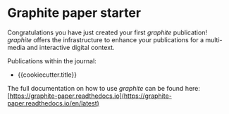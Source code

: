 # Graphite paper starter

Congratulations you have just created your first *graphite* publication!
*graphite* offers the infrastructure to enhance your publications for a multi-media and interactive digital context. 

Publications within the journal:
- {{cookiecutter.title}}

The full documentation on how to use *graphite* can be found here:
[https://graphite-paper.readthedocs.io](https://graphite-paper.readthedocs.io/en/latest)
